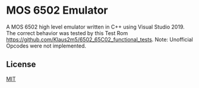 # MOS 6502 Emulator

A MOS 6502 high level emulator written in C++ using Visual Studio 2019.
The correct behavior was tested by this Test Rom https://github.com/Klaus2m5/6502_65C02_functional_tests.
Note: Unofficial Opcodes were not implemented.

## License
[MIT](https://choosealicense.com/licenses/mit/)